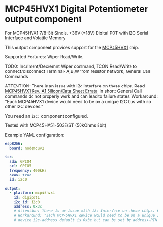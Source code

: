 # MCP45HVX1 Digital Potentiometer output component

For MCP45HVX1 7/8-Bit Single, +36V (±18V) Digital POT with I2C Serial Interface and Volatile Memory

This output component provides support for the [MCP45HVX1](https://ww1.microchip.com/downloads/en/DeviceDoc/20005304A.pdf) chip.

Supported Features: Wiper Read/Write. 

TODO: Incriment/Decremnt Wiper command, TCON Read/Write to connect/disconnect Terminal- A,B,W from resistor network, General Call Commands


ATTENTION: There is an issue with i2c Interface on these chips. Read [MCP45HVX1 Rev. A1 Silicon/Data Sheet Errata](https://ww1.microchip.com/downloads/aemDocuments/documents/OTH/ProductDocuments/Errata/80000649B.pdf).
In short: General Call commands do not properly work and can lead to failure states.
Workaround: "Each MCP45HVX1 device would need to be on a unique I2C bus with no other I2C devices."

You need an `i2c:` component configured.

Tested with MCP45HV51-503E/ST (50kOhms 8bit) 

Example YAML configuration:
```yaml
esp8266:
  board: nodemcuv2

i2c:
  sda: GPIO4
  scl: GPIO5
  frequency: 400kHz
  scan: true
  id: i2c0

output:
  - platform: mcp45hvx1  
    id: digipot1
    i2c_id: i2c0
    address: 0x3c
    # Attention: There is an issue with i2c Interface on these chips. Rever to https://ww1.microchip.com/downloads/aemDocuments/documents/OTH/ProductDocuments/Errata/80000649B.pdf for more details.
    # Workaround: "Each MCP45HVX1 device would need to be on a unique I2C bus with no other I2C devices."
    # device i2c-address default is 0x3c but can be set by address-PIN A0 (5) and A1 (3) to 0x3d, 0x3e and 0x3f
```